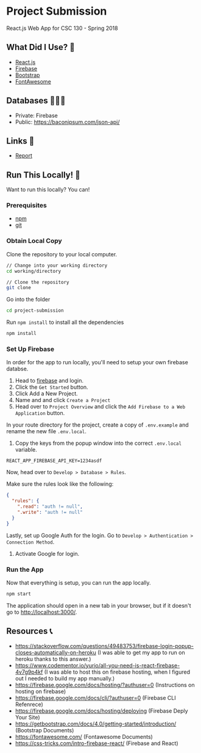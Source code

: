 # Project Submission

React.js Web App for CSC 130 - Spring 2018

## What Did I Use? 🐤

* [React.js](https://reactjs.org/)
* [Firebase](https://firebase.google.com/)
* [Bootstrap](https://getbootstrap.com/)
* [FontAwesome](https://fontawesome.com/)

## Databases 👩🏻‍💻

* Private: Firebase
* Public: https://baconipsum.com/json-api/

## Links 🔗

* [Report](/report/CSC130-Project2-V00832004.pdf)

## Run This Locally! 🚀

Want to run this locally? You can!

### Prerequisites

* [npm](https://www.npmjs.com/get-npm)
* [git](https://git-scm.com/)

### Obtain Local Copy

Clone the repository to your local computer.

```bash
// Change into your working directory
cd working/directory

// Clone the repository
git clone
```

Go into the folder

```bash
cd project-submission
```

Run `npm install` to install all the dependencies

```bash
npm install
```

### Set Up Firebase

In order for the app to run locally, you'll need to setup your own firebase databse.

1. Head to [firebase](https://firebase.google.com/) and login.
2. Click the `Get Started` button.
3. Click Add a New Project.
4. Name and and click `Create a Project`
5. Head over to `Project Overview` and click the `Add Firebase to a Web Application` button.

In your route directory for the project, create a copy of `.env.example` and rename the new file `.env.local`.

1. Copy the keys from the popup window into the correct `.env.local` variable.

```
REACT_APP_FIREBASE_API_KEY=1234asdf
```

Now, head over to `Develop > Database > Rules`.

Make sure the rules look like the following:

```json
{
  "rules": {
    ".read": "auth != null",
    ".write": "auth != null"
  }
}
```

Lastly, set up Google Auth for the login. Go to `Develop > Authentication > Connection Method`.

1. Activate Google for login.

### Run the App

Now that everything is setup, you can run the app locally.

```bash
npm start
```

The application should open in a new tab in your browser, but if it doesn't go to [http://localhost:3000/](http://localhost:3000/).

## Resources 📞

* https://stackoverflow.com/questions/49483753/firebase-login-popup-closes-automatically-on-heroku (I was able to get my app to run on heroku thanks to this answer.)
* https://www.codementor.io/yurio/all-you-need-is-react-firebase-4v7g9p4kf (I was able to host this on firebase hosting, when I figured out I needed to build my app manually.)
* https://firebase.google.com/docs/hosting/?authuser=0 (Instructions on hosting on firebase)
* https://firebase.google.com/docs/cli/?authuser=0 (Firebase CLI Refenrece)
* https://firebase.google.com/docs/hosting/deploying (Firebase Deply Your Site)
* https://getbootstrap.com/docs/4.0/getting-started/introduction/ (Bootstrap Documents)
* https://fontawesome.com/ (Fontawesome Documents)
* https://css-tricks.com/intro-firebase-react/ (Firebase and React)
